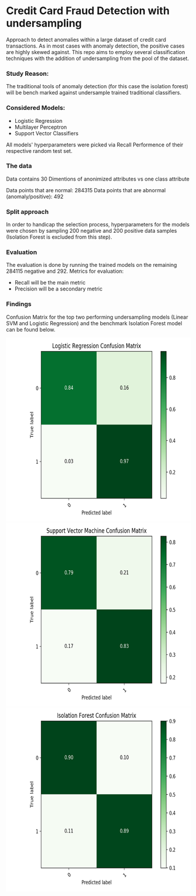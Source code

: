 # Credit Card Fraud Detection with undersampling 

Approach to detect anomalies within a large dataset of credit card transactions.
As in most cases with anomaly detection, the positive cases are highly skewed against. This repo aims to employ several classification techniques with the addition of undersampling from the pool of the dataset.

### Study Reason:

The traditional tools of anomaly detection (for this case the isolation forest) will be bench marked against undersample trained traditional classifiers. 

### Considered Models:

- Logistic Regression
- Multilayer Perceptron
- Support Vector Classifiers

All models' hyperparameters were picked via Recall Performence of their respective random test set.

### The data

Data contains 30 Dimentions of anonimized attributes vs one class attribute

Data points that are normal: 284315
Data points that are abnormal (anomaly/positive): 492

### Split approach 

In order to handicap the selection process, hyperparameters for the models were chosen by sampling 200 negative and 200 positive data samples (Isolation Forest is excluded from this step). 

### Evaluation

The evaluation is done by running the trained models on the remaining 284115 negative and 292. 
Metrics for evaluation:

- Recall will be the main metric 
- Precision will be a secondary metric

### Findings

Confusion Matrix for the top two performing undersampling models (Linear SVM and Logistic Regression) and the benchmark Isolation Forest model can be found below.

<img src="LOG.png" width="720" height="500">
<img src="SVM.png" width="720" height="500">
<img src="isolation_forest.png" width="720" height="500">
